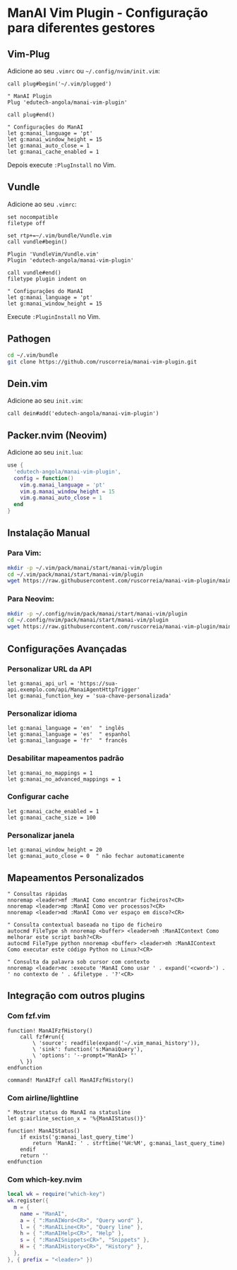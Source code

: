 # ManAI Vim Plugin - Configuração para diferentes gestores

## Vim-Plug

Adicione ao seu `.vimrc` ou `~/.config/nvim/init.vim`:

```vim
call plug#begin('~/.vim/plugged')

" ManAI Plugin
Plug 'edutech-angola/manai-vim-plugin'

call plug#end()

" Configurações do ManAI
let g:manai_language = 'pt'
let g:manai_window_height = 15
let g:manai_auto_close = 1
let g:manai_cache_enabled = 1

```

Depois execute `:PlugInstall` no Vim.

## Vundle

Adicione ao seu `.vimrc`:

```vim
set nocompatible
filetype off

set rtp+=~/.vim/bundle/Vundle.vim
call vundle#begin()

Plugin 'VundleVim/Vundle.vim'
Plugin 'edutech-angola/manai-vim-plugin'

call vundle#end()
filetype plugin indent on

" Configurações do ManAI
let g:manai_language = 'pt'
let g:manai_window_height = 15
```

Execute `:PluginInstall` no Vim.

## Pathogen

```bash
cd ~/.vim/bundle
git clone https://github.com/ruscorreia/manai-vim-plugin.git
```

## Dein.vim

Adicione ao seu `init.vim`:

```vim
call dein#add('edutech-angola/manai-vim-plugin')
```

## Packer.nvim (Neovim)

Adicione ao seu `init.lua`:

```lua
use {
  'edutech-angola/manai-vim-plugin',
  config = function()
    vim.g.manai_language = 'pt'
    vim.g.manai_window_height = 15
    vim.g.manai_auto_close = 1
  end
}
```

## Instalação Manual

### Para Vim:
```bash
mkdir -p ~/.vim/pack/manai/start/manai-vim/plugin
cd ~/.vim/pack/manai/start/manai-vim/plugin
wget https://raw.githubusercontent.com/ruscorreia/manai-vim-plugin/main/plugin/manai.vim
```

### Para Neovim:
```bash
mkdir -p ~/.config/nvim/pack/manai/start/manai-vim/plugin
cd ~/.config/nvim/pack/manai/start/manai-vim/plugin
wget https://raw.githubusercontent.com/ruscorreia/manai-vim-plugin/main/plugin/manai.vim
```

## Configurações Avançadas

### Personalizar URL da API
```vim
let g:manai_api_url = 'https://sua-api.exemplo.com/api/ManaiAgentHttpTrigger'
let g:manai_function_key = 'sua-chave-personalizada'
```

### Personalizar idioma
```vim
let g:manai_language = 'en'  " inglês
let g:manai_language = 'es'  " espanhol
let g:manai_language = 'fr'  " francês
```

### Desabilitar mapeamentos padrão
```vim
let g:manai_no_mappings = 1
let g:manai_no_advanced_mappings = 1
```

### Configurar cache
```vim
let g:manai_cache_enabled = 1
let g:manai_cache_size = 100
```

### Personalizar janela
```vim
let g:manai_window_height = 20
let g:manai_auto_close = 0  " não fechar automaticamente
```

## Mapeamentos Personalizados

```vim
" Consultas rápidas
nnoremap <leader>mf :ManAI Como encontrar ficheiros?<CR>
nnoremap <leader>mp :ManAI Como ver processos?<CR>
nnoremap <leader>md :ManAI Como ver espaço em disco?<CR>

" Consulta contextual baseada no tipo de ficheiro
autocmd FileType sh nnoremap <buffer> <leader>mh :ManAIContext Como melhorar este script bash?<CR>
autocmd FileType python nnoremap <buffer> <leader>mh :ManAIContext Como executar este código Python no Linux?<CR>

" Consulta da palavra sob cursor com contexto
nnoremap <leader>mc :execute 'ManAI Como usar ' . expand('<cword>') . ' no contexto de ' . &filetype . '?'<CR>
```

## Integração com outros plugins

### Com fzf.vim
```vim
function! ManAIFzfHistory()
    call fzf#run({
        \ 'source': readfile(expand('~/.vim_manai_history')),
        \ 'sink': function('s:ManaiQuery'),
        \ 'options': '--prompt="ManAI> "'
    \ })
endfunction

command! ManAIFzf call ManAIFzfHistory()
```

### Com airline/lightline
```vim
" Mostrar status do ManAI na statusline
let g:airline_section_x = '%{ManAIStatus()}'

function! ManAIStatus()
    if exists('g:manai_last_query_time')
        return 'ManAI: ' . strftime('%H:%M', g:manai_last_query_time)
    endif
    return ''
endfunction
```

### Com which-key.nvim
```lua
local wk = require("which-key")
wk.register({
  m = {
    name = "ManAI",
    a = { ":ManAIWord<CR>", "Query word" },
    l = { ":ManAILine<CR>", "Query line" },
    h = { ":ManAIHelp<CR>", "Help" },
    s = { ":ManAISnippets<CR>", "Snippets" },
    H = { ":ManAIHistory<CR>", "History" },
  },
}, { prefix = "<leader>" })
```

